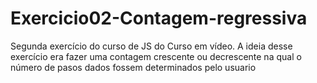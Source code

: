 # Exercicio02-Contagem-regressiva
 Segunda exercício do curso de JS do Curso em vídeo. A ideia desse exercício era fazer uma contagem crescente ou decrescente na qual o número de pasos dados fossem determinados pelo usuario 
